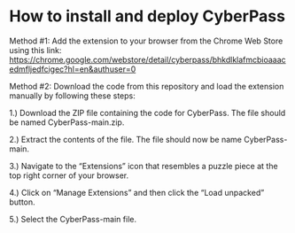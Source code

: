 # How to install and deploy CyberPass
Method #1: Add the extension to your browser from the Chrome Web Store using this link: https://chrome.google.com/webstore/detail/cyberpass/bhkdlklafmcbioaaacedmfljedfcigec?hl=en&authuser=0 

Method #2: Download the code from this repository and load the extension manually by following these steps:

1.) Download the ZIP file containing the code for CyberPass. The file should be named CyberPass-main.zip.

2.) Extract the contents of the file. The file should now be name CyberPass-main.

3.) Navigate to the “Extensions” icon that resembles a puzzle piece at the top right corner of your browser.

4.) Click on “Manage Extensions” and then click the “Load unpacked” button.

5.) Select the CyberPass-main file.
